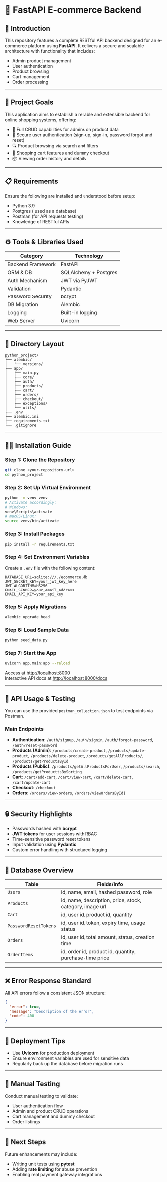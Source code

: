 
# 🛒 FastAPI E-commerce Backend

## 📖 Introduction

This repository features a complete RESTful API backend designed for an e-commerce platform using **FastAPI**. It delivers a secure and scalable architecture with functionality that includes:

* Admin product management
* User authentication
* Product browsing
* Cart management
* Order processing

---

## 🎯 Project Goals

This application aims to establish a reliable and extensible backend for online shopping systems, offering:

- 🔧 Full CRUD capabilities for admins on product data
- 🔐 Secure user authentication (sign-up, sign-in, password forgot and reset)
- 🔍 Product browsing via search and filters
- 🛒 Shopping cart features and dummy checkout
- 📦 Viewing order history and details

---

## 📋 Requirements

Ensure the following are installed and understood before setup:

- Python 3.9
- Postgres ( used as a database)
- Postman (for API requests testing)
- Knowledge of RESTful APIs

---

## ⚙️ Tools & Libraries Used

| Category         | Technology            |
|------------------|------------------------|
| Backend Framework | FastAPI               |
| ORM & DB         | SQLAlchemy + Postgres   |
| Auth Mechanism   | JWT via PyJWT         |
| Validation       | Pydantic              |
| Password Security| bcrypt                |
| DB Migration     | Alembic               |
| Logging          | Built-in logging      |
| Web Server       | Uvicorn               |

---

## 📁 Directory Layout

```
python_project/
├── alembic/
│   └── versions/
├── app/
│   ├── main.py
│   ├── core/
│   ├── auth/
│   ├── products/
│   ├── cart/
│   ├── orders/
│   ├── checkout/
│   ├── exceptions/
│   └── utils/
├── .env
├── alembic.ini
├── requirements.txt
└── .gitignore
```

---

## 🧑‍💻 Installation Guide

### Step 1: Clone the Repository

```bash
git clone <your-repository-url>
cd python_project
```

### Step 2: Set Up Virtual Environment

```bash
python -m venv venv
# Activate accordingly:
# Windows:
venv\Scripts\activate
# macOS/Linux:
source venv/bin/activate
```

### Step 3: Install Packages

```bash
pip install -r requirements.txt
```

### Step 4: Set Environment Variables

Create a `.env` file with the following content:

```env
DATABASE_URL=sqlite:///./ecommerce.db
JWT_SECRET_KEY=your_jwt_key_here
JWT_ALGORITHM=HS256
EMAIL_SENDER=your_email_address
EMAIL_API_KEY=your_api_key
```

### Step 5: Apply Migrations

```bash
alembic upgrade head
```

### Step 6: Load Sample Data

```bash
python seed_data.py
```

### Step 7: Start the App

```bash
uvicorn app.main:app --reload
```

Access at [http://localhost:8000](http://localhost:8000)  
Interactive API docs at [http://localhost:8000/docs](http://localhost:8000/docs)

---

## 🧪 API Usage & Testing

You can use the provided `postman_collection.json` to test endpoints via Postman.

### Main Endpoints

- **Authentication**: `/auth/signup`, `/auth/signin`, `/auth/forgot-password`, `/auth/reset-password`
- **Products (Admin)**: `/products/create-product`, `/products/update-product`, `/products/delete-product`,
                         `/products/getAllProducts/`, `/products/getProductsById`
- **Products (Public)**: `/products/getAllProductsForUser`, `/products/search`, `/products/getProducttsBySorting`
- **Cart**: `/cart/add-cart`, `/cart/view-cart`, `/cart/delete-cart`, `/cart/update-cart`
- **Checkout**: `/checkout`
- **Orders**: `/orders/view-orders`, `/orders/viewOrdersById}`

---

## 🔒 Security Highlights

- Passwords hashed with **bcrypt**
- **JWT tokens** for user sessions with RBAC
- Time-sensitive password reset tokens
- Input validation using **Pydantic**
- Custom error handling with structured logging

---

## 🧾 Database Overview

| Table                   | Fields/Info                                                |
|-------------------------|------------------------------------------------------------|
| `Users`                 | id, name, email, hashed password, role                     |
| `Products`              | id, name, description, price, stock, category, image url   |
| `Cart`                  | id, user id, product id, quantity                          |
| `PasswordResetTokens`   | id, user id, token, expiry time, usage status              |
| `Orders`                | id, user id, total amount, status, creation time           |
| `OrderItems`            | id, order id, product id, quantity, purchase-time price    |

---

## ❌ Error Response Standard

All API errors follow a consistent JSON structure:

```json
{
  "error": true,
  "message": "Description of the error",
  "code": 400
}
```

---

## 🚀 Deployment Tips

- Use **Uvicorn** for production deployment
- Ensure environment variables are used for sensitive data
- Regularly back up the database before migration runs

---

## 🧪 Manual Testing

Conduct manual testing to validate:

- User authentication flow
- Admin and product CRUD operations
- Cart management and dummy checkout
- Order listings

---

## 🧭 Next Steps

Future enhancements may include:

- Writing unit tests using **pytest**
- Adding **rate limiting** for abuse prevention
- Enabling real payment gateway integrations
